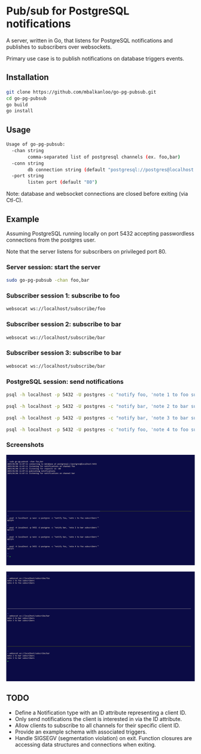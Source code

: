 # Pub/sub for PostgreSQL notifications

A server, written in Go, that listens for PostgreSQL notifications and publishes to subscribers over websockets.

Primary use case is to publish notifications on database triggers events.

## Installation

```bash
git clone https://github.com/mbalkanloo/go-pg-pubsub.git
cd go-pg-pubsub
go build
go install
```

## Usage

```bash
Usage of go-pg-pubsub:
  -chan string
        comma-separated list of postgresql channels (ex. foo,bar)
  -conn string
        db connection string (default "postgresql://postgres@localhost:5432")
  -port string
        listen port (default "80")
```

Note: database and websocket connections are closed before exiting (via Ctl-C).

## Example

Assuming PostgreSQL running locally on port 5432 accepting passwordless connections from the postgres user.

Note that the server listens for subscribers on privileged port 80.

### Server session: start the server
```bash
sudo go-pg-pubsub -chan foo,bar
```

### Subscriber session 1: subscribe to foo
```bash
websocat ws://localhost/subscribe/foo
```

### Subscriber session 2: subscribe to bar
```bash
websocat ws://localhost/subscribe/bar
```

### Subscriber session 3: subscribe to bar
```bash
websocat ws://localhost/subscribe/bar
```

### PostgreSQL session: send notifications
```bash
psql -h localhost -p 5432 -U postgres -c "notify foo, 'note 1 to foo subscribers'"
```
```bash
psql -h localhost -p 5432 -U postgres -c "notify bar, 'note 2 to bar subscribers'"
```
```bash
psql -h localhost -p 5432 -U postgres -c "notify bar, 'note 3 to bar subscribers'"
```
```bash
psql -h localhost -p 5432 -U postgres -c "notify foo, 'note 4 to foo subscribers'"
```

### Screenshots

![Alt text](doc/img/example_servers.png "Example Server Sessions")

![Alt text](doc/img/example_clients.png "Example Client Sessions")

## TODO
  * Define a Notification type with an ID attribute representing a client ID.
  * Only send notifications the client is interested in via the ID attribute.
  * Allow clients to subscribe to all channels for their specific client ID.
  * Provide an example schema with associated triggers.
  * Handle SIGSEGV (segmentation violation) on exit. Function closures are accessing data structures and connections when exiting.
